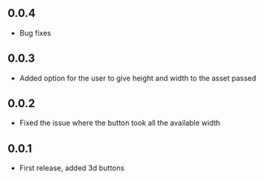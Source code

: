 ## 0.0.4
* Bug fixes

## 0.0.3
* Added option for the user to give height and width to the asset passed

## 0.0.2

* Fixed the issue where the button took all the available width

## 0.0.1

* First release, added 3d buttons
